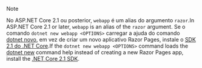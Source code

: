 > [!NOTE]
> <span data-ttu-id="9f6d9-101">No ASP.NET Core 2.1 ou posterior, `webapp` é um alias do argumento `razor`.</span><span class="sxs-lookup"><span data-stu-id="9f6d9-101">In ASP.NET Core 2.1 or later, `webapp` is an alias of the `razor` argument.</span></span> <span data-ttu-id="9f6d9-102">Se o comando `dotnet new webapp <OPTIONS>` carregar a ajuda do comando [dotnet novo](/dotnet/core/tools/dotnet-new), em vez de criar um novo aplicativo Razor Pages, instale o [SDK 2.1 do .NET Core](https://www.microsoft.com/net/download/dotnet-core/sdk-2.1.300).</span><span class="sxs-lookup"><span data-stu-id="9f6d9-102">If the `dotnet new webapp <OPTIONS>` command loads the [dotnet new](/dotnet/core/tools/dotnet-new) command help instead of creating a new Razor Pages app, install the [.NET Core 2.1 SDK](https://www.microsoft.com/net/download/dotnet-core/sdk-2.1.300).</span></span>
